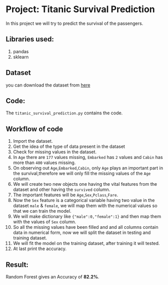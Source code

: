 #  Project: Titanic Survival Prediction
In this project we will try to predict the survival of the passengers.
## Libraries used:
1. pandas
2. sklearn
## Dataset
you can download the dataset from [here](https://www.kaggle.com/c/titanic  )
## Code:
The `titanic_survival_prediction.py` contains the code.

## Workflow of code
1. Import the dataset.
2. Get the idea of the type of data present in the dataset
3. Check for missing values in the dataset.
4. In `Age` there are `177` values missing, `Embarked` has `2` values and `Cabin` has more than `400` values missing.
5. On observing out `Age`,`Embarked`,`Cabin`, only `Age` plays an important part in the survival,therefore we will only fill the missing values of the `Age` column.
6. We will create two new objects one having the vital features from the dataset and other having the `survived` column.
7. The important features will be `Age`,`Sex`,`Pclass`,`Fare`.
8. Now the `Sex` feature is a categorical variable having two value in the dataset `male` & `female`,
we will map them with the numerical values so that we can train the model.
9. We will make dictionary like `{"male":0,"female":1}` and then map them with the values of `Sex` column.
10. So all the missing values have been filled and and all columns contain data in numerical form, now we will split the dataset in testing and training dataset.
11. We will fit the model on the training dataset, after training it will tested.
12. At last print the accuracy.

## Result: 
Random Forest gives an Accuracy of **82.2%**.
